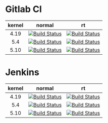 
# Gitlab CI

| kernel | normal | rt |
|:---:|:---:|:---:|
|4.19 | [![Build Status](https://git.beagleboard.org/beagleboard/linux/badges/4.19/pipeline.svg)](https://git.beagleboard.org/beagleboard/linux/-/pipelines?page=1&scope=all&ref=4.19) | [![Build Status](https://git.beagleboard.org/beagleboard/linux/badges/4.19-rt/pipeline.svg)](https://git.beagleboard.org/beagleboard/linux/-/pipelines?page=1&scope=all&ref=4.19-rt) |
|5.4 | [![Build Status](https://git.beagleboard.org/beagleboard/linux/badges/5.4/pipeline.svg)](https://git.beagleboard.org/beagleboard/linux/-/pipelines?page=1&scope=all&ref=5.4) | [![Build Status](https://git.beagleboard.org/beagleboard/linux/badges/5.4-rt/pipeline.svg)](https://git.beagleboard.org/beagleboard/linux/-/pipelines?page=1&scope=all&ref=5.4-rt) |
|5.10 | [![Build Status](https://git.beagleboard.org/beagleboard/linux/badges/5.10/pipeline.svg)](https://git.beagleboard.org/beagleboard/linux/-/pipelines?page=1&scope=all&ref=5.10) | [![Build Status](https://git.beagleboard.org/beagleboard/linux/badges/5.10-rt/pipeline.svg)](https://git.beagleboard.org/beagleboard/linux/-/pipelines?page=1&scope=all&ref=5.10-rt) |

# Jenkins

| kernel | normal | rt |
|:---:|:---:|:---:|
|4.19 | [![Build Status](http://eewiki.org:8080/job/ci-beagleboard-linux/job/4.19/badge/icon)](http://eewiki.org:8080/job/ci-beagleboard-linux/job/4.19/) | [![Build Status](http://eewiki.org:8080/job/ci-beagleboard-linux/job/4.19-rt/badge/icon)](http://eewiki.org:8080/job/ci-beagleboard-linux/job/4.19-rt/) |
|5.4 | [![Build Status](http://eewiki.org:8080/job/ci-beagleboard-linux/job/5.4/badge/icon)](http://eewiki.org:8080/job/ci-beagleboard-linux/job/5.4/) | [![Build Status](http://eewiki.org:8080/job/ci-beagleboard-linux/job/5.4-rt/badge/icon)](http://eewiki.org:8080/job/ci-beagleboard-linux/job/5.4-rt/) |
|5.10 | [![Build Status](http://eewiki.org:8080/job/ci-beagleboard-linux/job/5.10/badge/icon)](http://eewiki.org:8080/job/ci-beagleboard-linux/job/5.10/) | [![Build Status](http://eewiki.org:8080/job/ci-beagleboard-linux/job/5.10-rt/badge/icon)](http://eewiki.org:8080/job/ci-beagleboard-linux/job/5.10-rt/) 
